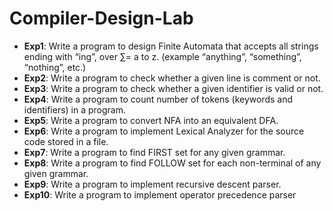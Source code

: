 # Compiler-Design-Lab

- <b>Exp1</b>: Write a program to design Finite Automata that accepts all strings ending with “ing”, over ∑= a to z. (example “anything”, “something”, “nothing”, etc.)
- <b>Exp2</b>: Write a program to check whether a given line is comment or not.
- <b>Exp3</b>: Write a program to check whether a given identifier is valid or not.
- <b>Exp4</b>: Write a program to count number of tokens (keywords and identifiers) in a program.
- <b>Exp5</b>: Write a program to convert NFA into an equivalent DFA.
- <b>Exp6</b>: Write a program to implement Lexical Analyzer for the source code stored in a file.
- <b>Exp7</b>: Write a program to find FIRST set for any given grammar.
- <b>Exp8</b>: Write a program to find FOLLOW set for each non-terminal of any given grammar.
- <b>Exp9</b>: Write a program to implement recursive descent parser.
- <b>Exp10</b>: Write a program to implement operator precedence parser
